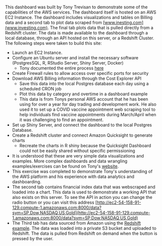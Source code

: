 This dashboard was built by Tony Trevisan to demonstrate some of the capabilities of the AWS services. The dashboard itself is hosted on an AWS EC2 Instance. The dashboard includes visualizations and tables on Billing data and a second tab to plot data scraped from [www.inesting.com](www.investing.com). The final tab plots data that is pulled directly from a Redshift cluster. The data is made available to the dashboard through a local database, through an API hosted on this server, or a Redshift Cluster. The following steps were taken to build this site:
* Launch an EC2 Instance.
* Configure an Ubuntu server and install the necessary software (PostgresSQL, R, RStudio Server, Shiny Server, Docker)
  * Tony documented the entire process [here](https://exploringfinance.github.io/posts/2021-05-17-setting-up-an-aws-analytics-server-and-api-in-15-minutes/)
* Create Firewall rules to allow access over specific ports for security
* Download AWS Billing information through the Cost Explorer API
  * Save this data into the local Postgres database each day using a scheduled CRON job
  * Plot this data by category and overtime in a dashboard example
  * This data is from Tonys personal AWS account that he has been using for over a year for day trading and development work. He also used it to set up a COVID vaccine appointment web scraping tool to help individuals find vaccine appointments during March/April when it was challenging to find an appointment. 
* Set up Shiny Server, and connect the dashboard to the local Postgres Database.
* Create a Redshift cluster and connect Amazon Quicksight to generate charts
  * Recreate the charts in R shiny because the Quicksight Dashboard could not be easily shared without specific permissioning
* It is understood that these are very simple data visualizations and examples. More complex dashboards and data wrangling examples/exercises can be found on Tony's [website](https://exploringfinance.github.io/).
* This exercise was completed to demonstrate Tony's understanding of the AWS platform and his experience with data analytics and dashboarding. 
* The second tab contains financial index data that was webscraped and loaded into a chart. This data is used to demonstrate a working API that also exists on this server. To see the API in action you can change the radio button or you can visit this address [http://ec2-54-158-91-129.compute-1.amazonaws.com:8000/data?sym=SP,Dow,NASDAQ,US,Gold](http://ec2-54-158-91-129.compute-1.amazonaws.com:8000/data?sym=SP,Dow,NASDAQ,US,Gold)
* The Third tab has data sourced from Amazon using the [Redshift example](https://docs.aws.amazon.com/redshift/latest/gsg/rs-gsg-create-sample-db.html). The data was loaded into a private S3 bucket and uploaded to Redshift. The data is pulled from Redshift on demand when the button is pressed by the user.
